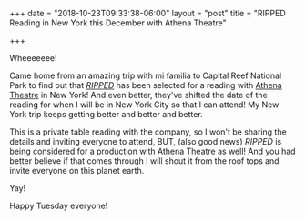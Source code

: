 +++
date = "2018-10-23T09:33:38-06:00"
layout = "post"
title = "RIPPED Reading in New York this December with Athena Theatre"

+++

Wheeeeeee!

Came home from an amazing trip with mi familia to Capital Reef National Park to find out that [*RIPPED*](https://newplayexchange.org/plays/70552/ripped) has been selected for a reading with [Athena Theatre](http://www.athenatheatre.com/) in New York! And even better, they've shifted the date of the reading for when I will be in New York City so that I can attend! My New York trip keeps getting better and better and better.

This is a private table reading with the company, so I won't be sharing the details and inviting everyone to attend, BUT, (also good news) *RIPPED* is being considered for a production with Athena Theatre as well! And you had better believe if that comes through I will shout it from the roof tops and invite everyone on this planet earth.

Yay!

Happy Tuesday everyone!
